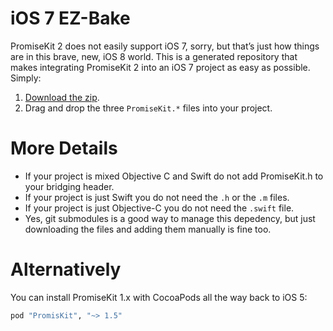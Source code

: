 # iOS 7 EZ-Bake

PromiseKit 2 does not easily support iOS 7, sorry, but that’s just how things are in this brave, new, iOS 8 world. This is a generated repository that makes integrating PromiseKit 2 into an iOS 7 project as easy as possible. Simply:

 1. [Download the zip](https://github.com/mxcl/PMKiOS7/archive/master.zip).
 2. Drag and drop the three `PromiseKit.*` files into your project.
 
# More Details

* If your project is mixed Objective C and Swift do not add PromiseKit.h to your bridging header.
* If your project is just Swift you do not need the `.h` or the `.m` files.
* If your project is just Objective-C you do not need the `.swift` file.
* Yes, git submodules is a good way to manage this depedency, but just downloading the files and adding them manually is fine too.

# Alternatively

You can install PromiseKit 1.x with CocoaPods all the way back to iOS 5:

```ruby
pod "PromisKit", "~> 1.5"
```
